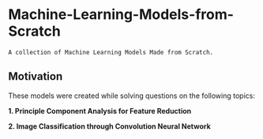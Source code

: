 # Machine-Learning-Models-from-Scratch
```A collection of Machine Learning Models Made from Scratch.```

**Motivation**
-------------------------------------------------------------------

These models were created while solving questions on the following topics:

**1. Principle Component Analysis for Feature Reduction**

**2. Image Classification through Convolution Neural Network**
